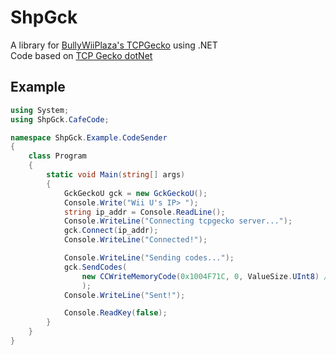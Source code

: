 # ShpGck
A library for [BullyWiiPlaza's TCPGecko](https://github.com/BullyWiiPlaza/tcpgecko) using .NET <br>
Code based on [TCP Gecko dotNet](https://github.com/Chadderz121/tcp-gecko-dotnet)

## Example
```csharp
using System;
using ShpGck.CafeCode;

namespace ShpGck.Example.CodeSender
{
    class Program
    {
        static void Main(string[] args)
        {
            GckGeckoU gck = new GckGeckoU();
            Console.Write("Wii U's IP> ");
            string ip_addr = Console.ReadLine();
            Console.WriteLine("Connecting tcpgecko server...");
            gck.Connect(ip_addr);
            Console.WriteLine("Connected!");

            Console.WriteLine("Sending codes...");
            gck.SendCodes(
                new CCWriteMemoryCode(0x1004F71C, 0, ValueSize.UInt8) //Home Button Menu Anywhere [Macopride64])
                );
            Console.WriteLine("Sent!");

            Console.ReadKey(false);
        }
    }
}
```